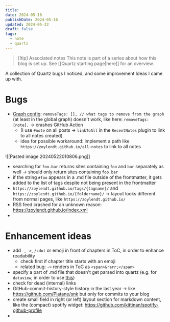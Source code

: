 ```yaml
---
title: 
date: 2024-05-16
publishDate: 2024-05-16
updated: 2024-05-22
draft: false
tags:
  - note
  - quartz
---
```


> [!tip] Associated notes
> This note is part of a series about how this blog is set up.
> See [[Quartz starting page|here]] for an overview.

A collection of Quartz bugs I noticed, and some improvement Ideas I came up with.

# Bugs

- [Graph config](https://quartz.jzhao.xyz/features/graph-view): `removeTags: [], // what tags to remove from the graph` (at least in the global graph) doesn't work, like here: `removeTags: [note],` -> crashes GitHub Action
	- (I use `#note` on all posts -> `linkToAll` in the `RecentNotes` plugin to link to all notes created)
	- idea for possible workaround: implement a path like `https://zoylendt.github.io/all-notes` to link to all notes

![[Pasted image 20240522010806.png]]

- searching for `foo.bar` returns sites containing `foo` and `bar` separately as well -> should only return sites containing `foo.bar`
- if the string `#foo` appears in a .md file outside of the frontmatter, it gets added to the list of tags despite not being present in the frontmatter
- `https://zoylendt.github.io/tags/{tagname}/` and `https://zoylendt.github.io/{foldername}/` -> layout looks different from normal pages, like `https://zoylendt.github.io/`
- RSS feed crashed for an unknown reason: https://zoylendt.github.io/index.xml
- 

# Enhancement ideas

- add `-`, `->`, `/cdot` or emoji in front of chapters in ToC, in order to enhance readability
	- check first if chapter title starts with an emoji
	- related bug: `->` renders in ToC as `<span>&rarr;</span>`
- specify a part of .md file that doesn't get parsed into quartz (e.g. for `dataview`, in order to use [this](https://obsidian.rocks/dataview-in-obsidian-a-beginners-guide/#List_unlinked_files))
- check for dead (internal) links
- GitHub-commit-history-style history in the last year -> like https://github.com/Platane/snk but only for commits to your blog
- create small field in right (or left) layout section for markdown content, like the (compact) spotify widget: https://github.com/kittinan/spotify-github-profile
- 
